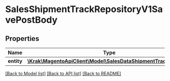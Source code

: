 # SalesShipmentTrackRepositoryV1SavePostBody

## Properties
Name | Type | Description | Notes
------------ | ------------- | ------------- | -------------
**entity** | [**\Krak\MagentoApiClient\Model\SalesDataShipmentTrackInterface**](SalesDataShipmentTrackInterface.md) |  | 

[[Back to Model list]](../README.md#documentation-for-models) [[Back to API list]](../README.md#documentation-for-api-endpoints) [[Back to README]](../README.md)


